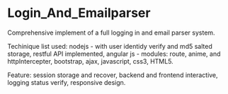 # Login_And_Emailparser
Comprehensive implement of a full logging in and email parser system.

Techinique list used:
nodejs - with user identidy verify and md5 salted storage, restful API implemented, 
angular js - modules: route, anime, and httpIntercepter,
bootstrap,
ajax, 
javascript, 
css3, 
HTML5.

Feature:
session storage and recover, backend and frontend interactive, logging status verify, responsive design.
